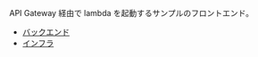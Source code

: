 API Gateway 経由で lambda を起動するサンプルのフロントエンド。

- [バックエンド](https://github.com/keishi-hashimoto/20251002-apigw-lambda-app)
- [インフラ](https://github.com/keishi-hashimoto/20251002-apigw-lambda-infra)
